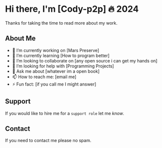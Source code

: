 # Hi there, I'm [Cody-p2p] 🔥 2024
Thanks for taking the time to read more about my work.

## About Me
- 🔭 I’m currently working on [Mars Preserve]
- 🌱 I’m currently learning [How to program better]
- 👯 I’m looking to collaborate on [any open source i can get my hands on]
- 🤔 I’m looking for help with [Programming Projects]
- 💬 Ask me about [whatever im a open book]
- 📫 How to reach me: [email me]
- ⚡ Fun fact: [if you call me I might answer]

## Support 

If you would like to hire me for a `support role` let me _know_.

## Contact

If you need to contact me please no spam.
